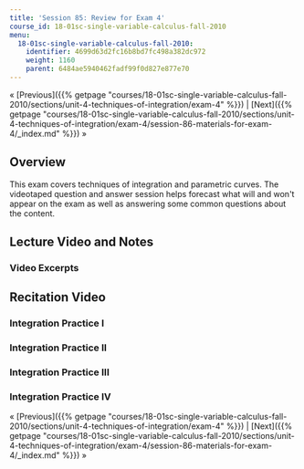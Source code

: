 ```yaml
---
title: 'Session 85: Review for Exam 4'
course_id: 18-01sc-single-variable-calculus-fall-2010
menu:
  18-01sc-single-variable-calculus-fall-2010:
    identifier: 4699d63d2fc16b8bd7fc498a382dc972
    weight: 1160
    parent: 6484ae5940462fadf99f0d827e877e70
---
```

« [Previous]({{% getpage "courses/18-01sc-single-variable-calculus-fall-2010/sections/unit-4-techniques-of-integration/exam-4" %}}) | [Next]({{% getpage "courses/18-01sc-single-variable-calculus-fall-2010/sections/unit-4-techniques-of-integration/exam-4/session-86-materials-for-exam-4/_index.md" %}}) »

Overview
--------

This exam covers techniques of integration and parametric curves. The videotaped question and answer session helps forecast what will and won't appear on the exam as well as answering some common questions about the content.

Lecture Video and Notes
-----------------------

### Video Excerpts

Recitation Video
----------------

### Integration Practice I

### Integration Practice II

### Integration Practice III

### Integration Practice IV

« [Previous]({{% getpage "courses/18-01sc-single-variable-calculus-fall-2010/sections/unit-4-techniques-of-integration/exam-4" %}}) | [Next]({{% getpage "courses/18-01sc-single-variable-calculus-fall-2010/sections/unit-4-techniques-of-integration/exam-4/session-86-materials-for-exam-4/_index.md" %}}) »